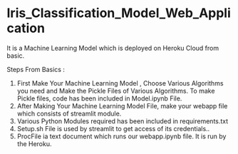 # Iris_Classification_Model_Web_Application
It is a Machine Learning Model which is deployed on Heroku Cloud from basic.

Steps From Basics :

1. First Make Your Machine Learning Model , Choose Various Algorithms you need and Make the Pickle Files of Various Algorithms. To make Pickle files, code has been included in        Model.ipynb File.
2. After Making Your Machine Learning Model File, make your webapp file which consists of streamlit module.
3. Various Python Modules required has been included in requirements.txt
4. Setup.sh File is used by streamlit to get access of its credentials..
5. ProcFile ia text document which runs our webapp.ipynb file. It is run by the Heroku.
